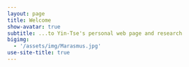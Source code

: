 ```yaml
---
layout: page
title: Welcome
show-avatar: true
subtitle: ...to Yin-Tse's personal web page and research
bigimg:
  - '/assets/img/Marasmus.jpg'
use-site-title: true
---
```

